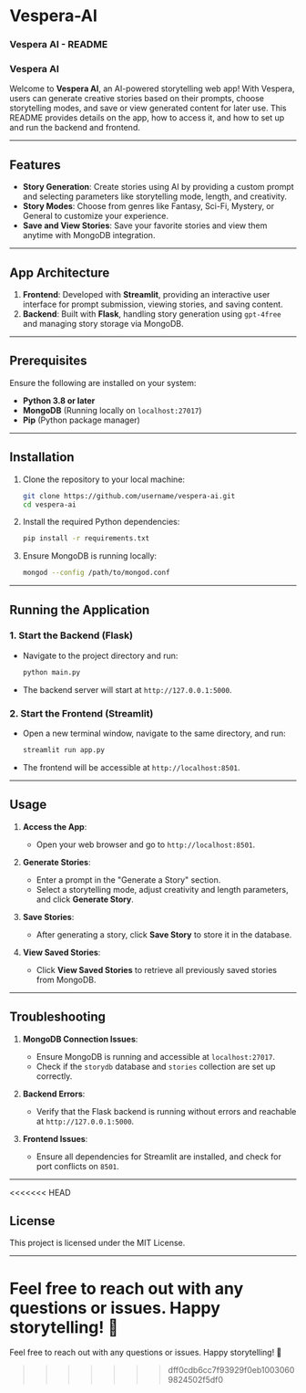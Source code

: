 # Vespera-AI
### Vespera AI - README
### Vespera AI


Welcome to **Vespera AI**, an AI-powered storytelling web app! With Vespera, users can generate creative stories based on their prompts, choose storytelling modes, and save or view generated content for later use. This README provides details on the app, how to access it, and how to set up and run the backend and frontend.

---

## Features

- **Story Generation**: Create stories using AI by providing a custom prompt and selecting parameters like storytelling mode, length, and creativity.
- **Story Modes**: Choose from genres like Fantasy, Sci-Fi, Mystery, or General to customize your experience.
- **Save and View Stories**: Save your favorite stories and view them anytime with MongoDB integration.

---

## App Architecture

1. **Frontend**: Developed with **Streamlit**, providing an interactive user interface for prompt submission, viewing stories, and saving content.
2. **Backend**: Built with **Flask**, handling story generation using `gpt-4free` and managing story storage via MongoDB.

---

## Prerequisites

Ensure the following are installed on your system:

- **Python 3.8 or later**
- **MongoDB** (Running locally on `localhost:27017`)
- **Pip** (Python package manager)

---

## Installation

1. Clone the repository to your local machine:
   ```bash
   git clone https://github.com/username/vespera-ai.git
   cd vespera-ai
   ```

2. Install the required Python dependencies:
   ```bash
   pip install -r requirements.txt
   ```

3. Ensure MongoDB is running locally:
   ```bash
   mongod --config /path/to/mongod.conf
   ```

---

## Running the Application

### 1. Start the Backend (Flask)

- Navigate to the project directory and run:
  ```bash
  python main.py
  ```
- The backend server will start at `http://127.0.0.1:5000`.

### 2. Start the Frontend (Streamlit)

- Open a new terminal window, navigate to the same directory, and run:
  ```bash
  streamlit run app.py
  ```
- The frontend will be accessible at `http://localhost:8501`.

---

## Usage

1. **Access the App**:
   - Open your web browser and go to `http://localhost:8501`.

2. **Generate Stories**:
   - Enter a prompt in the "Generate a Story" section.
   - Select a storytelling mode, adjust creativity and length parameters, and click **Generate Story**.

3. **Save Stories**:
   - After generating a story, click **Save Story** to store it in the database.

4. **View Saved Stories**:
   - Click **View Saved Stories** to retrieve all previously saved stories from MongoDB.

---

## Troubleshooting

1. **MongoDB Connection Issues**:
   - Ensure MongoDB is running and accessible at `localhost:27017`.
   - Check if the `storydb` database and `stories` collection are set up correctly.

2. **Backend Errors**:
   - Verify that the Flask backend is running without errors and reachable at `http://127.0.0.1:5000`.

3. **Frontend Issues**:
   - Ensure all dependencies for Streamlit are installed, and check for port conflicts on `8501`.

---

<<<<<<< HEAD
## License

This project is licensed under the MIT License.

---

Feel free to reach out with any questions or issues. Happy storytelling! 🌟
=======
Feel free to reach out with any questions or issues. Happy storytelling! 🌟
>>>>>>> dff0cdb6cc7f93929f0eb10030609824502f5df0
